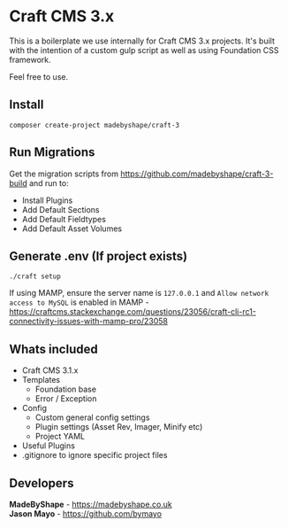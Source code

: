 # Craft CMS 3.x

This is a boilerplate we use internally for Craft CMS 3.x projects. It's built with the intention of a custom gulp script as well as using Foundation CSS framework.

Feel free to use.

## Install

`composer create-project madebyshape/craft-3`

## Run Migrations

Get the migration scripts from https://github.com/madebyshape/craft-3-build and run to:

- Install Plugins
- Add Default Sections
- Add Default Fieldtypes
- Add Default Asset Volumes

## Generate .env (If project exists)

`./craft setup`

If using MAMP, ensure the server name is `127.0.0.1` and `Allow network access to MySQL` is enabled in MAMP - https://craftcms.stackexchange.com/questions/23056/craft-cli-rc1-connectivity-issues-with-mamp-pro/23058

## Whats included

- Craft CMS 3.1.x
- Templates
   - Foundation base
   - Error / Exception
- Config
   - Custom general config settings
   - Plugin settings (Asset Rev, Imager, Minify etc)
   - Project YAML
- Useful Plugins
- .gitignore to ignore specific project files

## Developers

**MadeByShape** - https://madebyshape.co.uk  
**Jason Mayo** - https://github.com/bymayo
